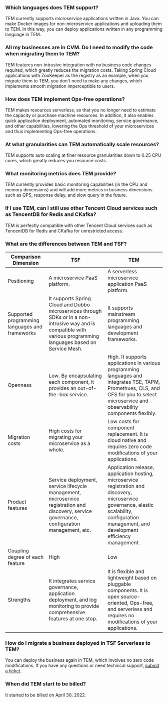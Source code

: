 ### Which languages does TEM support?
TEM currently supports microservice applications written in Java. You can make Docker images for non-microservice applications and uploading them to TEM. In this way, you can deploy applications written in any programming language in TEM.


### All my businesses are in CVM. Do I need to modify the code when migrating them to TEM?
TEM features non-intrusive integration with no business code changes required, which greatly reduces the migration costs. Taking Spring Cloud applications with ZooKeeper as the registry as an example, when you migrate them to TEM, you don't need to make any changes, which implements smooth migration imperceptible to users.


### How does TEM implement Ops-free operations?
TEM makes resources serverless, so that you no longer need to estimate the capacity or purchase machine resources. In addition, it also enables quick application deployment, automated monitoring, service governance, and other capabilities, lowering the Ops threshold of your microservices and thus implementing Ops-free operations.


### At what granularities can TEM automatically scale resources?
TEM supports auto scaling at finer resource granularities down to 0.25 CPU cores, which greatly reduces you resource costs.


### What monitoring metrics does TEM provide?
TEM currently provides basic monitoring capabilities (in the CPU and memory dimensions) and will add more metrics in business dimensions such as QPS, response delay, and slow query in the future.

### If I use TEM, can I still use other Tencent Cloud services such as TencentDB for Redis and CKafka?
TEM is perfectly compatible with other Tencent Cloud services such as TencentDB for Redis and CKafka for unrestricted access.


### What are the differences between TEM and TSF?
<table>
    <thead>
    <tr>
        <th>Comparison Dimension</th>
        <th>TSF</th>
        <th>TEM</th>
    </tr>
    </thead>
    <tbody>
    <tr>
        <td>Positioning</td>
        <td>A microservice PaaS platform.</td>
        <td>A serverless microservice application PaaS platform.</td>
    </tr>
    <tr>
        <td>Supported programming languages and frameworks</td>
        <td>It supports Spring Cloud and Dubbo microservices through SDKs or in a non-intrusive way and is compatible with various programming languages based on Service Mesh.</td>
        <td>It supports mainstream programming languages and development frameworks.</td>
    </tr>
    <tr>
        <td>Openness</td>
        <td>Low. By encapsulating each component, it provides an out-of-the-box service.</td>
        <td>High. It supports applications in various programming languages and integrates TSE, TAPM, Promethues, CLS, and CFS for you to select microservice and observability components flexibly.</td>
    </tr>
    <tr>
        <td>Migration costs</td>
        <td>High costs for migrating your microservice as a whole.</td>
        <td>Low costs for component replacement. It is cloud native and requires zero code modifications of your applications.</td>
    </tr>
    <tr>
        <td>Product features</td>
        <td>Service deployment, service lifecycle management, microservice registration and discovery, service governance, configuration management, etc.</td>
        <td>Application release, application hosting, microservice registration and discovery, microservice governance, elastic scalability, configuration management, and development efficiency management.</td>
    </tr>
    <tr>
        <td>Coupling degree of each feature</td>
        <td>High</td>
        <td>Low</td>
    </tr>
    <tr>
        <td>Strengths</td>
        <td>It integrates service governance, application deployment, and log monitoring to provide comprehensive features at one stop.</td>
        <td>It is flexible and lightweight based on pluggable components. It is open source-oriented, Ops-free, and serverless and requires no modifications of your applications.</td>
    </tr>
    </tbody>
</table>

### How do I migrate a business deployed in TSF Serverless to TEM?
You can deploy the business again in TEM, which involves no zero code modifications. If you have any questions or need technical support, [submit a ticket](https://console.intl.cloud.tencent.com/workorder/category).

### When did TEM start to be billed?
It started to be billed on April 30, 2022.
